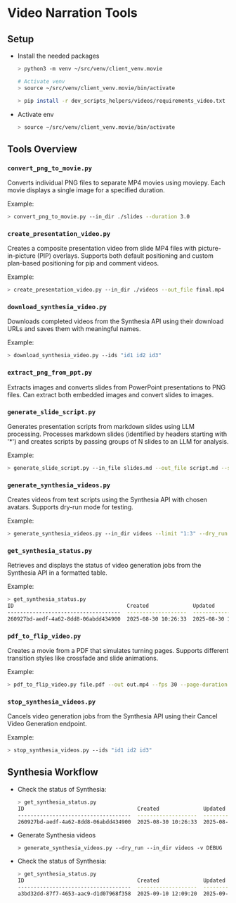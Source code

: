 # Video Narration Tools

## Setup

- Install the needed packages
  ```bash
  > python3 -m venv ~/src/venv/client_venv.movie

  # Activate venv
  > source ~/src/venv/client_venv.movie/bin/activate

  > pip install -r dev_scripts_helpers/videos/requirements_video.txt
  ```

- Activate env
  ```bash
  > source ~/src/venv/client_venv.movie/bin/activate
  ```

## Tools Overview

### `convert_png_to_movie.py`
Converts individual PNG files to separate MP4 movies using moviepy. Each movie displays a single image for a specified duration.

Example:
```bash
> convert_png_to_movie.py --in_dir ./slides --duration 3.0
```

### `create_presentation_video.py`
Creates a composite presentation video from slide MP4 files with picture-in-picture (PIP) overlays. Supports both default positioning and custom plan-based positioning for pip and comment videos.

Example:
```bash
> create_presentation_video.py --in_dir ./videos --out_file final.mp4
```

### `download_synthesia_video.py`
Downloads completed videos from the Synthesia API using their download URLs and saves them with meaningful names.

Example:
```bash
> download_synthesia_video.py --ids "id1 id2 id3"
```

### `extract_png_from_ppt.py`
Extracts images and converts slides from PowerPoint presentations to PNG files. Can extract both embedded images and convert slides to images.

### `generate_slide_script.py`
Generates presentation scripts from markdown slides using LLM processing. Processes markdown slides (identified by headers starting with '*') and creates scripts by passing groups of N slides to an LLM for analysis.

Example:
```bash
> generate_slide_script.py --in_file slides.md --out_file script.md --slides_per_group 3
```

### `generate_synthesia_videos.py`
Creates videos from text scripts using the Synthesia API with chosen avatars. Supports dry-run mode for testing.

Example:
```bash
> generate_synthesia_videos.py --in_dir videos --limit "1:3" --dry_run
```

### `get_synthesia_status.py`
Retrieves and displays the status of video generation jobs from the Synthesia API in a formatted table.

Example:
```bash
> get_synthesia_status.py
ID                                    Created              Updated              Title                          Status    Download
------------------------------------  -------------------  -------------------  -----------------------------  --------  --------
260927bd-aedf-4a62-8dd8-06abdd434900  2025-08-30 10:26:33  2025-08-30 10:30:16  Untitled                       complete  Yes
```

### `pdf_to_flip_video.py`
Creates a movie from a PDF that simulates turning pages. Supports different transition styles like crossfade and slide animations.

Example:
```bash
> pdf_to_flip_video.py file.pdf --out out.mp4 --fps 30 --page-duration 2.0 --transition 0.5 --style crossfade
```

### `stop_synthesia_videos.py`
Cancels video generation jobs from the Synthesia API using their Cancel Video Generation endpoint.

Example:
```bash
> stop_synthesia_videos.py --ids "id1 id2 id3"
```

## Synthesia Workflow

- Check the status of Synthesia:
  ```bash
  > get_synthesia_status.py
  ID                                    Created              Updated              Title                          Status    Download
  ------------------------------------  -------------------  -------------------  -----------------------------  --------  --------
  260927bd-aedf-4a62-8dd8-06abdd434900  2025-08-30 10:26:33  2025-08-30 10:30:16  Untitled                       complete  Yes
  ```

- Generate Synthesia videos
  ```
  > generate_synthesia_videos.py --dry_run --in_dir videos -v DEBUG
  ```

- Check the status of Synthesia:
  ```bash
  > get_synthesia_status.py
  ID                                    Created              Updated              Title                          Status       Download
  ------------------------------------  -------------------  -------------------  -----------------------------  -----------  --------
  a3bd32dd-87f7-4653-aac9-d1d07968f358  2025-09-10 12:09:20  2025-09-10 12:09:24  slide1                         in_progress  No
  ```
